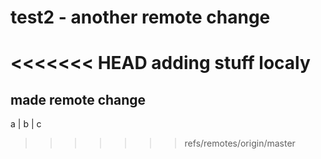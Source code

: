 # test2 - another remote change 
<<<<<<< HEAD
adding stuff localy	
=======
## made remote change
a | b | c
>>>>>>> refs/remotes/origin/master
